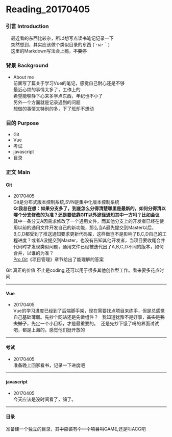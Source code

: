 # Reading_20170405
### 引言 Introduction
&nbsp;&nbsp;&nbsp;&nbsp;最近看的东西比较杂，所以想写点读书笔记记录一下  
&nbsp;&nbsp;&nbsp;&nbsp;突然想到，其实应该做个类似目录的东西 (´･ω･｀)  
&nbsp;&nbsp;&nbsp;&nbsp;这里的Markdown写法会上瘾，~~不要停~~  

### 背景 Background
- About me   
前面写了篇关于学习Vue的笔记，感觉自己耐心还是不够  
最近心烦的事情太多了，工作上的  
希望能够静下心来多学点东西，年纪也不小了  
另外一个方面就是记录遇到的问题  
想做的事情又特别的多，下了班却不想动  


### 目的 Purpose
- Git
- Vue
- 考试
- javascript
- 目录  

### 正文 Main
#### Git  
- 20170405  
Git是分布式版本控制系统,SVN是集中化版本控制系统  
__<b>Q</b>:我总在想：如果分支多了，到底怎么分得清楚哪里是最新的，如何分得清以哪个分支修改的为准？还是要依靠GIT以外途径通知其中一方吗？比如会议__   
其中一条分支A因需求修改了一个通用文件，而其他分支上的开发者已经在使用以前的通用文件开发自己的新功能，那么当A最先提交到Master以后，B,C,D都受到了推送通知要求更新代码库，这样做岂不是影响了B,C,D自己的工程进度？或者A没提交到Master，也没有告知其他开发者，当项目要收尾合并代码时才发现类似问题，通用文件已经被迭代出了A,B,C,D不同的版本，如何合并，以谁的为准？  
[Pro Git](http://iissnan.com/progit/html/zh/ch5_3.html)《项目管理》章节给出了能理解的答案  


Git 真正的价值 不止是coding,还可以用于很多其他创作型工作。看来要多花点时间
  
---
#### Vue
- 20170405  
Vue的学习进度已经到了后端脚手架，现在需要找点项目来练手，但是总感觉自己基础薄弱。先抄个网站还是先做组件？  
我知道犹豫不是好事，~~其实是我太懒了~~，先定一个小目标，才是最重要的。  还是先抄下饿了吗的界面试试吧，都是上海的，感觉他们挺开放的  
  
---
#### 考试
- 20170405  
准备晚上回家看书，记录一下进度吧  
  
---
#### javascript  
- 20170405  
今天应该是没时间看了，鸽了。  
  
---
#### 目录  
准备建一个独立的目录，~~其中应该有个一个项目叫GAME~~,还是叫ACG吧
